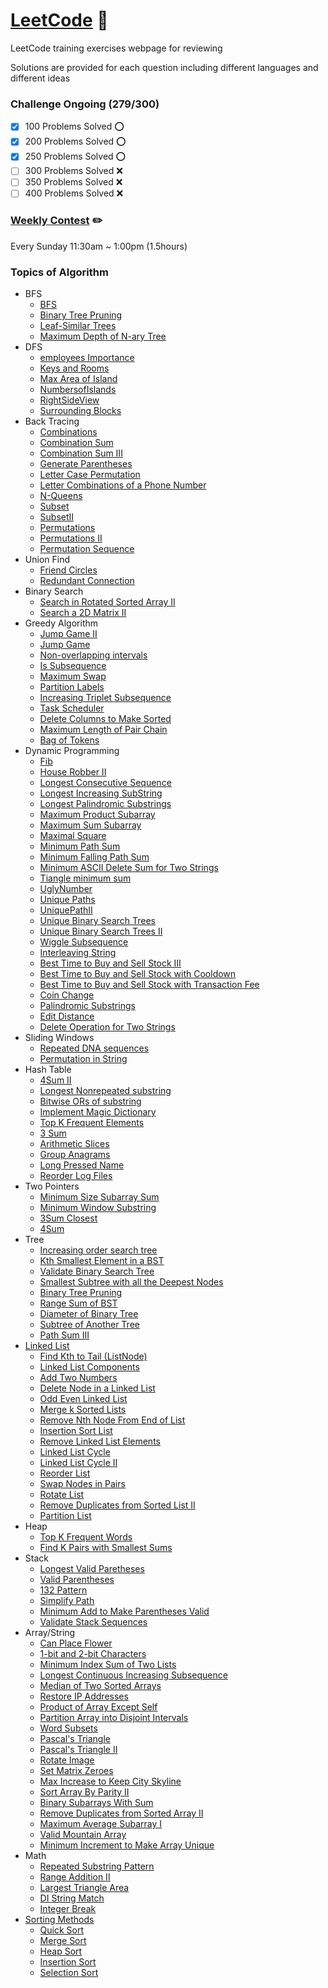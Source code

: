 # [LeetCode](https://leetcode.com/problemset/algorithms/) 🔶
LeetCode training exercises webpage for reviewing

Solutions are provided for each question including different languages and different ideas

### Challenge Ongoing (279/300)
- [x] 100 Problems Solved ⭕️
- [x] 200 Problems Solved ⭕️
- [x] 250 Problems Solved ⭕️
- [ ] 300 Problems Solved ❌
- [ ] 350 Problems Solved ❌
- [ ] 400 Problems Solved ❌

### [Weekly Contest](https://leetcode.com/contest/) ✏️
Every Sunday 11:30am ~ 1:00pm (1.5hours)
### Topics of Algorithm
- BFS 
  * [BFS](./Solution/BFS)
  * [Binary Tree Pruning](./Solution/Binary%20Tree%20Purning)
  * [Leaf-Similar Trees](./Solution/Leaf-Similar%20Trees)
  * [Maximum Depth of N-ary Tree](./Solution/Maximum%20Depth%20of%20N-ary%20Tree)
- DFS 
  * [employees Importance](./Solution/employees%20Importance)
  * [Keys and Rooms](./Solution/Keys%20and%20Rooms)
  * [Max Area of Island](./Solution/Max%20Area%20of%20Island)
  * [NumbersofIslands](./Solution/NumbersofIslands)
  * [RightSideView](./Solution/RightSideView)
  * [Surrounding Blocks](./Solution/Surrounding%20Blocks)
- Back Tracing
  - [Combinations](./Solution/Combinations)
  - [Combination Sum](./Solution/Combination%20Sum)
  - [Combination Sum III](./Solution/Combination%20Sum%20III)
  - [Generate Parentheses](./Solution/Generate%20Parentheses)
  - [Letter Case Permutation](./Solution/Letter%20Case%20Permutation)
  - [Letter Combinations of a Phone Number](./Solution/Letter%20Combinations%20of%20a%20Phone%20Number)
  - [N-Queens](./Solution/N-Queens)
  - [Subset](./Solution/Subset)
  - [SubsetII](./Solution/SubsetII)
  - [Permutations](./Solution/Permutations)
  - [Permutations II](./Solution/Permutations%20II)
  - [Permutation Sequence](./Solution/Permutation%20Sequence)
- Union Find 
  * [Friend Circles](./Solution/Friend%20Circles)
  * [Redundant Connection](./Solution/Redundant%20Connection)
- Binary Search 
  * [Search in Rotated Sorted Array II](./Solution/Search%20in%20Rotated%20Sorted%20Array%20II)
  * [Search a 2D Matrix II](./Solution/Search%20a%202D%20Matrix%20II)
- Greedy Algorithm 
  * [Jump Game II](./Solution/Jump%20Game%20II)
  * [Jump Game](./Solution/Jump%20Game)
  * [Non-overlapping intervals](./Solution/Non-overlapping%20intervals)
  * [Is Subsequence](./Solution/Is%20Subsequence)
  * [Maximum Swap](./Solution/Maximum%20Swap)
  * [Partition Labels](./Solution/Partition%20Labels)
  * [Increasing Triplet Subsequence](./Solution/Increasing%20Triplet%20Subsequence)
  * [Task Scheduler](./Solution/Task%20Scheduler)
  * [Delete Columns to Make Sorted](./Solution/Delete%20Columns%20to%20Make%20Sorted)
  * [Maximum Length of Pair Chain](./Solution/Maximum%20Length%20of%20Pair%20Chain)
  * [Bag of Tokens](./Solution/Bag%20of%20Tokens)
- Dynamic Programming 
  * [Fib](./Solution/Fib)
  * [House Robber II](./Solution/House%20Robber%20II)
  * [Longest Consecutive Sequence](./Solution/Longest%20Consecutive%20Sequence)
  * [Longest Increasing SubString](./Solution/Longest%20Increasing%20SubString)
  * [Longest Palindromic Substrings](./Solution/Longest%20Palindromic%20Substrings)
  * [Maximum Product Subarray](./Solution/Maximum%20Product%20Subarray)
  * [Maximum Sum Subarray](./Solution/最大子序列和)
  * [Maximal Square](./Solution/MaximalSquare)
  * [Minimum Path Sum](./Solution/Minimum%20Path%20Sum)
  * [Minimum Falling Path Sum](./Solution/Minimum%20Falling%20Path%20Sum)
  * [Minimum ASCII Delete Sum for Two Strings](./Solution/Minimum%20ASCII%20Delete%20Sum%20for%20Two%20Strings)
  * [Tiangle minimum sum](./Solution/Tiangle%20minimum%20sum)
  * [UglyNumber](./Solution/UglyNumber)
  * [Unique Paths](./Solution/Unique%20Paths)
  * [UniquePathII](./Solution/UniquePathII)
  * [Unique Binary Search Trees](./Solution/Unique%20Binary%20Search%20Trees)
  * [Unique Binary Search Trees II](./Solution/Unique%20Binary%20Search%20Trees%20II)
  * [Wiggle Subsequence](./Solution/WiggleSubsequence)
  * [Interleaving String](./Solution/Interleaving%20String)
  * [Best Time to Buy and Sell Stock III](./Solution/Best%20Time%20to%20Buy%20and%20Sell%20Stock%20III)
  * [Best Time to Buy and Sell Stock with Cooldown](./Solution/Best%20Time%20to%20Buy%20and%20Sell%20Stock%20with%20Cooldown)
  * [Best Time to Buy and Sell Stock with Transaction Fee](./Solution/Best%20Time%20to%20Buy%20and%20Sell%20Stock%20with%20Transaction%20Fee)
  * [Coin Change](./Solution/Coin%20Change)
  * [Palindromic Substrings](./Solution/Palindromic%20Substrings)
  * [Edit Distance](./Solution/Edit%20Distance)
  * [Delete Operation for Two Strings](./Solution/Delete%20Operation%20for%20Two%20Strings)
- Sliding Windows 
  * [Repeated DNA sequences](./Solution/Repeated%20DNA%20sequences)
  * [Permutation in String](./Solution/Permutation%20in%20String)
- Hash Table 
  * [4Sum II](./Solution/4Sum%20II)
  * [Longest Nonrepeated substring](./Solution/Longest%20Nonrepeated%20substring)
  * [Bitwise ORs of substring](./Solution/Bitwise%20ORs%20of%20substring)
  * [Implement Magic Dictionary](./Solution/Implement%20Magic%20Dictionary)
  * [Top K Frequent Elements](./Solution/Top%20K%20Frequent%20Elements)
  * [3 Sum](./Solution/3Sums)
  * [Arithmetic Slices](./Solution/Arithmetic%20Slices)
  * [Group Anagrams](./Solution/Group%20Anagrams)
  * [Long Pressed Name](./Solution/Long%20Pressed%20Name)
  * [Reorder Log Files](./Solution/Reorder%20Log%20Files)
- Two Pointers
  * [Minimum Size Subarray Sum](./Solution/Minimum%20Size%20Subarray%20Sum)
  * [Minimum Window Substring](./Solution/Minimum%20Window%20Substring)
  * [3Sum Closest](./Solution/3Sum%20Closest)
  * [4Sum](./Solution/4Sum)
- Tree
  * [Increasing order search tree](./Solution/Increasing%20order%20search%20tree)
  * [Kth Smallest Element in a BST](./Solution/Kth%20Smallest%20Element%20in%20a%20BST)
  * [Validate Binary Search Tree](./Solution/Validate%20Binary%20Search%20Tree)
  * [Smallest Subtree with all the Deepest Nodes](./Solution/Smallest%20Subtree%20with%20all%20the%20Deepest%20Nodes)
  * [Binary Tree Pruning](./Solution/Binary%20Tree%20Pruning)
  * [Range Sum of BST](./Solution/Range%20Sum%20of%20BST)
  * [Diameter of Binary Tree](./Solution/Diameter%20of%20Binary%20Tree)
  * [Subtree of Another Tree](./Solution/Subtree%20of%20Another%20Tree)
  * [Path Sum III](./Solution/Path%20Sum%20III)
- [Linked List](./Solution/Definetion%20of%20Single%20Linked%20List.py)
  * [Find  Kth to Tail (ListNode)](./Solution/FindKthto%20Tail(ListNode))
  * [Linked List Components](./Solution/Linked%20List%20Components)
  * [Add Two Numbers](./Solution/Add%20Two%20Numbers)
  * [Delete Node in a Linked List](./Solution/Delete%20Node%20in%20a%20Linked%20List)
  * [Odd Even Linked List](./Solution/Odd%20Even%20Linked%20List)
  * [Merge k Sorted Lists](./Solution/Merge%20k%20Sorted%20Lists)
  * [Remove Nth Node From End of List](./Solution/Remove%20Nth%20Node%20From%20End%20of%20List)
  * [Insertion Sort List](./Solution/Insertion%20Sort%20List)
  * [Remove Linked List Elements](./Solution/Remove%20Linked%20List%20Elements)
  * [Linked List Cycle](./Solution/Linked%20List%20Cycle)
  * [Linked List Cycle II](./Solution/Linked%20List%20Cycle%20II)
  * [Reorder List](./Solution/Reorder%20List)
  * [Swap Nodes in Pairs](./Solution/Swap%20Nodes%20in%20Pairs)
  * [Rotate List](./Solution/Rotate%20List)
  * [Remove Duplicates from Sorted List II](./Solution/Remove%20Duplicates%20from%20Sorted%20List%20II)
  * [Partition List](./Solution/Partition%20List)
- Heap
  * [Top K Frequent Words](./Solution/Top%20K%20Frequent%20Words)
  * [Find K Pairs with Smallest Sums](./Solution/Find%20K%20Pairs%20with%20Smallest%20Sums)
- Stack
  * [Longest Valid Paretheses](./Solution/Longest%20Valid%20Paretheses)
  * [Valid Parentheses](./Solution/Valid%20Parentheses)
  * [132 Pattern](./Solution/132%20Pattern)
  * [Simplify Path](./Solution/Simplify%20Path)
  * [Minimum Add to Make Parentheses Valid](./Solution/Minimum%20Add%20to%20Make%20Parentheses%20Valid)
  * [Validate Stack Sequences](./Solution/Validate%20Stack%20Sequences)
- Array/String
  * [Can Place Flower](./Solution/Can%20Place%20Flowers)
  * [1-bit and 2-bit Characters](./Solition/1-bit%20and%202-bit%20Characters)
  * [Minimum Index Sum of Two Lists](./Solution/Minimum%20Index%20Sum%20of%20Two%20Lists)
  * [Longest Continuous Increasing Subsequence](./Solution/Longest%20Continuous%20Increasing%20Subsequence)
  * [Median of Two Sorted Arrays](./Solution/Median%20of%20Two%20Sorted%20Arrays)
  * [Restore IP Addresses](./Solution/Restore%20IP%20Addresses)
  * [Product of Array Except Self](./Solution/Product%20of%20Array%20Except%20Self)
  * [Partition Array into Disjoint Intervals](./Solution/Partition%20Array%20into%20Disjoint%20Intervals)
  * [Word Subsets](./Solution/Word%20Subsets)
  * [Pascal's Triangle](./Solution/Pascal's%20Triangle)
  * [Pascal's Triangle II](./Solution/Pascal's%20Triangle%20II)
  * [Rotate Image](./Solution/Rotate%20Image)
  * [Set Matrix Zeroes](./Solution/Set%20Matrix%20Zeroes)
  * [Max Increase to Keep City Skyline](./Solution/Max%20Increase%20to%20Keep%20City%20Skyline)
  * [Sort Array By Parity II](./Solution/Sort%20Array%20By%20Parity%20II)
  * [Binary Subarrays With Sum](./Solution/Binary%20Subarrays%20With%20Sum)
  * [Remove Duplicates from Sorted Array II](./Solution/Remove%20Duplicates%20from%20Sorted%20Array%20II)
  * [Maximum Average Subarray I](./Solution/Maximum%20Average%20Subarray%20I)
  * [Valid Mountain Array](./Solution/Valid%20Mountain%20Array)
  * [Minimum Increment to Make Array Unique](./Solution/Minimum%20Increment%20to%20Make%20Array%20Unique)
- Math
  * [Repeated Substring Pattern](./Solution/Repeated%20Substring%20Pattern)
  * [Range Addition II](./Solution/Range%20Addition%20II)
  * [Largest Triangle Area](./Solution/Largest%20Triangle%20Area)
  * [ DI String Match](./Solution/DI%20String%20Match)
  * [Integer Break](./Solution/Integer%20Break)
- [Sorting Methods](./Solution/Sorting%20Methods)
  * [Quick Sort](./Solution/Sorting%20Methods/QuickSort.py)
  * [Merge Sort](./Solution/Sorting%20Methods/MergeSort.py)
  * [Heap Sort](./Solution/Sorting%20Methods/HeapSort.py)
  * [Insertion Sort](./Solution/Sorting%20Methods/InsertionSort.py)
  * [Selection Sort](./Solution/Sorting%20Methods/SelectionSort.py)


